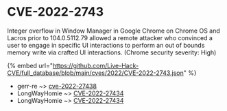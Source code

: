 # CVE-2022-2743

Integer overflow in Window Manager in Google Chrome on Chrome OS and Lacros prior to 104.0.5112.79 allowed a remote attacker who convinced a user to engage in specific UI interactions to perform an out of bounds memory write via crafted UI interactions. (Chrome security severity: High)

{% embed url="https://github.com/Live-Hack-CVE/full_database/blob/main/cves/2022/CVE-2022-2743.json" %}


* gerr-re ~> [cve-2022-27438](https://www.alice-snow.ru/2022/database/cve-2022-2743/cve-2022-27438-gerr-re)
* LongWayHomie ~> [CVE-2022-27434](https://www.alice-snow.ru/2022/database/cve-2022-2743/cve-2022-27434-longwayhomie)
* LongWayHomie ~> [CVE-2022-27434](https://www.alice-snow.ru/2022/database/cve-2022-2743/cve-2022-27434-longwayhomie)